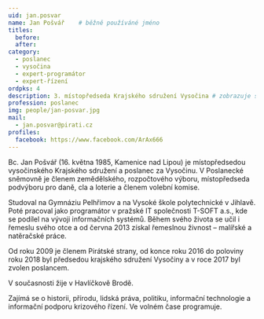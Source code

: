 ```yaml
---
uid: jan.posvar
name: Jan Pošvář  	# běžně používáné jméno
titles:
  before:
  after:
category:
  - poslanec
  - vysočina
  - expert-programátor
  - expert-řízení
ordpks: 4
description: 3. místopředseda Krajského sdružení Vysočina # zobrazuje se v lide
profession: poslanec
img: people/jan-posvar.jpg
mail:
  - jan.posvar@pirati.cz
profiles:
  facebook: https://www.facebook.com/ArAx666 
---
```


Bc. Jan Pošvář (16. května 1985, Kamenice nad Lipou) je místopředsedou
vysočinského Krajského sdružení a poslanec za Vysočinu. V Poslanecké
sněmovně je členem zemědělského, rozpočtového výboru, místopředseda
podvýboru pro daně, cla a loterie a členem volební komise.

Studoval na Gymnáziu Pelhřimov a na Vysoké škole polytechnické v
Jihlavě. Poté pracoval jako programátor v pražské IT společnosti T-SOFT
a.s., kde se podílel na vývoji informačních systémů. Během svého života
se učil i řemeslu svého otce a od června 2013 získal řemeslnou živnost –
malířské a natěračské práce.

Od roku 2009 je členem Pirátské strany, od konce roku 2016 do poloviny
roku 2018 byl předsedou krajského sdružení Vysočiny a v roce 2017 byl
zvolen poslancem.

V současnosti žije v Havlíčkově Brodě.

Zajímá se o historii, přírodu, lidská práva, politiku, informační
technologie a informační podporu krizového řízení. Ve volném čase
programuje. 
